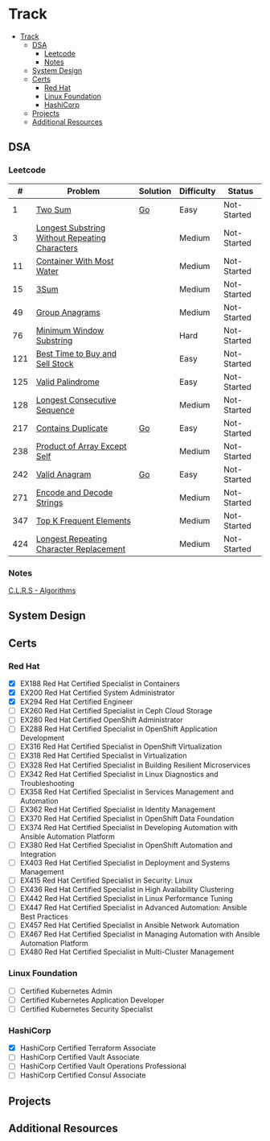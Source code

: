 # Track

<!--toc:start-->
- [Track](#track)
  - [DSA](#dsa)
    - [Leetcode](#leetcode)
    - [Notes](#notes)
  - [System Design](#system-design)
  - [Certs](#certs)
    - [Red Hat](#red-hat)
    - [Linux Foundation](#linux-foundation)
    - [HashiCorp](#hashicorp)
  - [Projects](#projects)
  - [Additional Resources](#additional-resources)
<!--toc:end-->

## DSA

### Leetcode
| # | Problem | Solution | Difficulty | Status |
|---|---------|----------|------------|--------|
|1|[Two Sum](./dsa/lc/0001/)|[Go](./dsa/lc/0001/twoSum.go)|Easy|Not-Started|
|3|[Longest Substring Without Repeating Characters](./dsa/lc/0003/)||Medium|Not-Started|
|11|[Container With Most Water](./dsa/lc/0011/)||Medium|Not-Started|
|15|[3Sum](./dsa/lc/0015/)||Medium|Not-Started|
|49|[Group Anagrams](./dsa/lc/0049/)||Medium|Not-Started|
|76|[Minimum Window Substring](./dsa/lc/0076/)||Hard|Not-Started|
|121|[Best Time to Buy and Sell Stock](./dsa/lc/0121/)||Easy|Not-Started|
|125|[Valid Palindrome](./dsa/lc/0125/)||Easy|Not-Started|
|128|[Longest Consecutive Sequence](./dsa/lc/0128/)||Medium|Not-Started|
|217|[Contains Duplicate](./dsa/lc/0217/)|[Go](./dsa/lc/0217/containsDuplicate.go)|Easy|Not-Started|
|238|[Product of Array Except Self](./dsa/lc/0238/)||Medium|Not-Started|
|242|[Valid Anagram](./dsa/lc/0242/)|[Go](./dsa/lc/0242/validAnagram.go)|Easy|Not-Started|
|271|[Encode and Decode Strings](./dsa/lc/0271/)||Medium|Not-Started|
|347|[Top K Frequent Elements](./dsa/lc/0347/)||Medium|Not-Started|
|424|[Longest Repeating Character Replacement](./dsa/lc/0424/)||Medium|Not-Started|

### Notes
[C.L.R.S - Algorithms](./dsa/notes/clrs/README.md)

## System Design

## Certs

### Red Hat
- [x] EX188 Red Hat Certified Specialist in Containers
- [x] EX200 Red Hat Certified System Administrator
- [x] EX294 Red Hat Certified Engineer
- [ ] EX260 Red Hat Certified Specialist in Ceph Cloud Storage
- [ ] EX280 Red Hat Certified OpenShift Administrator
- [ ] EX288 Red Hat Certified Specialist in OpenShift Application Development
- [ ] EX316 Red Hat Certified Specialist in OpenShift Virtualization
- [ ] EX318 Red Hat Certified Specialist in Virtualization
- [ ] EX328 Red Hat Certified Specialist in Building Resilient Microservices
- [ ] EX342 Red Hat Certified Specialist in Linux Diagnostics and Troubleshooting
- [ ] EX358 Red Hat Certified Specialist in Services Management and Automation
- [ ] EX362 Red Hat Certified Specialist in Identity Management
- [ ] EX370 Red Hat Certified Specialist in OpenShift Data Foundation
- [ ] EX374 Red Hat Certified Specialist in Developing Automation with Ansible Automation Platform
- [ ] EX380 Red Hat Certified Specialist in OpenShift Automation and Integration
- [ ] EX403 Red Hat Certified Specialist in Deployment and Systems Management
- [ ] EX415 Red Hat Certified Specialist in Security: Linux
- [ ] EX436 Red Hat Certified Specialist in High Availability Clustering
- [ ] EX442 Red Hat Certified Specialist in Linux Performance Tuning
- [ ] EX447 Red Hat Certified Specialist in Advanced Automation: Ansible Best Practices
- [ ] EX457 Red Hat Certified Specialist in Ansible Network Automation
- [ ] EX467 Red Hat Certified Specialist in Managing Automation with Ansible Automation Platform 
- [ ] EX480 Red Hat Certified Specialist in Multi-Cluster Management

### Linux Foundation
- [ ] Certified Kubernetes Admin
- [ ] Certified Kubernetes Application Developer
- [ ] Certified Kubernetes Security Specialist

### HashiCorp
- [x] HashiCorp Certified Terraform Associate
- [ ] HashiCorp Certified Vault Associate
- [ ] HashiCorp Certified Vault Operations Professional
- [ ] HashiCorp Certified Consul Associate

## Projects

## Additional Resources
